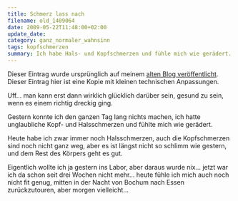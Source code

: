 ```yaml
---
title: Schmerz lass nach
filename: old_1409064
date: 2009-05-22T11:48:00+02:00
update_date:
category: ganz_normaler_wahnsinn
tags: kopfschmerzen
summary: Ich habe Hals- und Kopfschmerzen und fühle mich wie gerädert.
---
```

Dieser Eintrag wurde ursprünglich auf meinem [alten Blog veröffentlicht](https://stu.blogger.de/stories/1409064/). Dieser Eintrag hier ist eine Kopie mit kleinen technischen Anpassungen.

Uff… man kann erst dann wirklich glücklich darüber sein, gesund zu sein, wenn es einem richtig dreckig ging.

Gestern konnte ich den ganzen Tag lang nichts machen, ich hatte unglaubliche Kopf- und Halsschmerzen und fühlte mich wie gerädert.

Heute habe ich zwar immer noch Halsschmerzen, auch die Kopfschmerzen sind noch nicht ganz weg, aber es ist längst nicht so schlimm wie gestern, und dem Rest des Körpers geht es gut.

Eigentlich wollte ich ja gestern ins Labor, aber daraus wurde nix… jetzt war ich da schon seit drei Wochen nicht mehr… heute fühle ich mich auch noch nicht fit genug, mitten in der Nacht von Bochum nach Essen zurückzutouren, aber morgen vielleicht…
